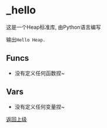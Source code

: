 # _hello

这是一个Heap标准库, 由Python语言编写

输出```Hello Heap.```

## Funcs
- 没有定义任何函数捏~ 


## Vars
- 没有定义任何变量捏~

[返回上级](../index.md)